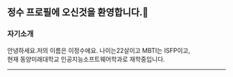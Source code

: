 ### <h2>정수 프로필에 오신것을 환영합니다.👋</h2>

### 자기소개
안녕하세요.저의 이름은 이정수에요. 나이는22살이고 MBTI는 ISFP이고,<br>
현재 동양미래대학교 인공지능소프트웨어학과로 재학중입니다.

<hr>

###
